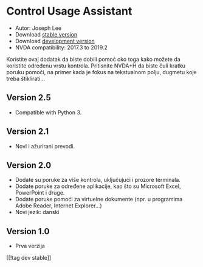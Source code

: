 # Control Usage Assistant #

* Autor: Joseph Lee
* Download [stable version][1]
* Download [development version][2]
* NVDA compatibility: 2017.3 to 2019.2

Koristite ovaj dodatak da biste dobili pomoć oko toga kako možete da
koristite određenu vrstu kontrola. Pritisnite NVDA+H da biste čuli kratku
poruku pomoći, na primer kada je fokus na tekstualnom polju, dugmetu koje
treba štiklirati...

## Version 2.5

* Compatible with Python 3.

## Version 2.1

* Novi i ažurirani prevodi.

## Version 2.0

* Dodate su poruke za više kontrola, uključujući i prozore terminala.
* Dodate poruke za određene aplikacije, kao što su Microsoft Excel,
  PowerPoint i druge.
* Dodate poruke pomoći za virtuelne dokumente (npr. u programima Adobe
  Reader, Internet Explorer...)
* Novi jezik: danski

## Version 1.0

* Prva verzija


[[!tag dev stable]]

[1]: https://addons.nvda-project.org/files/get.php?file=cua

[2]: https://addons.nvda-project.org/files/get.php?file=cua-dev

